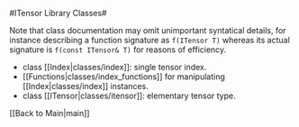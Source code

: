 #ITensor Library Classes#

Note that class documentation may omit unimportant syntatical details, for instance describing a function signature as `f(ITensor T)` whereas
its actual signature is `f(const ITensor& T)` for reasons of efficiency.

* class [[Index|classes/index]]: single tensor index.
* [[Functions|classes/index_functions]] for manipulating [[Index|classes/index]] instances.
* class [[ITensor|classes/itensor]]: elementary tensor type.

[[Back to Main|main]]
